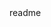 
<snippet>
  <content><![CDATA[
# ${1:Pizzeria Console Objet}
A Java Application who you can read, add, edit and delete a pizza's list
## Installation
No need an install application (for now)
## Usage
TODO: Write usage instructions
## Contributing
1. Fork it!
2. Create your feature branch: `git checkout -b my-new-feature`
3. Commit your changes: `git commit -am 'Add some feature'`
4. Push to the branch: `git push origin my-new-feature`
5. Submit a pull request :D
## History
TODO: Write history
## Credits
TODO: Write credits
## License
TODO: Write license
]]></content>
  <tabTrigger>readme</tabTrigger>
</snippet>